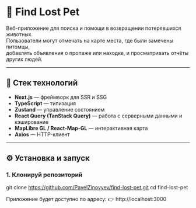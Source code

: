 
# 🐾 Find Lost Pet

Веб-приложение для поиска и помощи в возвращении потерявшихся животных.  
Пользователи могут отмечать на карте места, где были замечены питомцы,  
добавлять объявления о пропаже или находке, и просматривать отчёты других людей.

---

## 🚀 Стек технологий

- **Next.js** — фреймворк для SSR и SSG  
- **TypeScript** — типизация 
- **Zustand** — управление состоянием  
- **React Query (TanStack Query)** — работа с серверными данными и кэширование  
- **MapLibre GL / React-Map-GL** — интерактивная карта  
- **Axios** — HTTP-клиент  

---

## ⚙️ Установка и запуск

### 1. Клонируй репозиторий
git clone https://github.com/PavelZinovyev/find-lost-pet.git
cd find-lost-pet

Приложение будет доступно по адресу:
👉 http://localhost:3000
